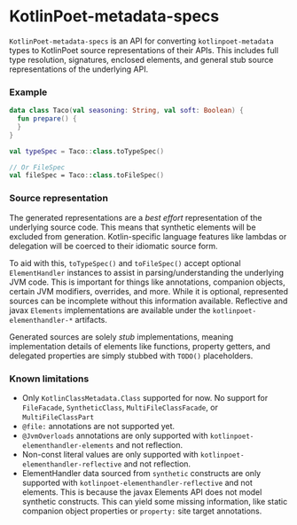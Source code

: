 KotlinPoet-metadata-specs
=========================

`KotlinPoet-metadata-specs` is an API for converting `kotlinpoet-metadata` types to KotlinPoet 
source representations of their APIs. This includes full type resolution, signatures, 
enclosed elements, and general stub source representations of the underlying API.

### Example

```kotlin
data class Taco(val seasoning: String, val soft: Boolean) {
  fun prepare() {
  }
}

val typeSpec = Taco::class.toTypeSpec()

// Or FileSpec
val fileSpec = Taco::class.toFileSpec()
```

### Source representation

The generated representations are a _best effort_ representation of the underlying source code.
This means that synthetic elements will be excluded from generation. Kotlin-specific language
features like lambdas or delegation will be coerced to their idiomatic source form.

To aid with this, `toTypeSpec()` and `toFileSpec()` accept optional `ElementHandler` instances
to assist in parsing/understanding the underlying JVM code. This is important for things like
annotations, companion objects, certain JVM modifiers, overrides, and more. While it is optional,
 represented sources can be incomplete without this information available. Reflective and javax
`Elements` implementations are available under the `kotlinpoet-elementhandler-*` artifacts.

Generated sources are solely _stub_ implementations, meaning implementation details of elements
like functions, property getters, and delegated properties are simply stubbed with `TODO()` 
placeholders.

### Known limitations

- Only `KotlinClassMetadata.Class` supported for now. No support for `FileFacade`, `SyntheticClass`, `MultiFileClassFacade`, or `MultiFileClassPart`
- `@file:` annotations are not supported yet.
- `@JvmOverloads` annotations are only supported with `kotlinpoet-elementhandler-elements` and not reflection.
- Non-const literal values are only supported with `kotlinpoet-elementhandler-reflective` and not reflection.
- ElementHandler data sourced from `synthetic` constructs are only supported with 
`kotlinpoet-elementhandler-reflective` and not elements. This is because the javax Elements API does not model
synthetic constructs. This can yield some missing information, like static companion object properties 
or `property:` site target annotations.
